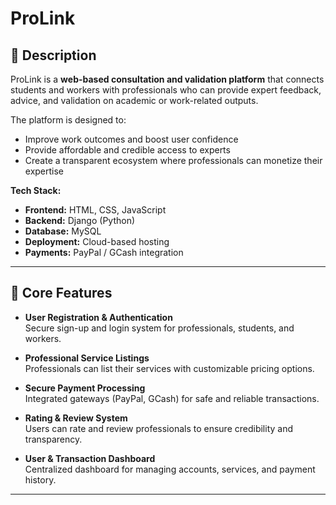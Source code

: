 # ProLink

## 📖 Description
ProLink is a **web-based consultation and validation platform** that connects students and workers with professionals who can provide expert feedback, advice, and validation on academic or work-related outputs.  

The platform is designed to:  
- Improve work outcomes and boost user confidence  
- Provide affordable and credible access to experts  
- Create a transparent ecosystem where professionals can monetize their expertise  

**Tech Stack:**  
- **Frontend:** HTML, CSS, JavaScript 
- **Backend:** Django (Python)  
- **Database:** MySQL  
- **Deployment:** Cloud-based hosting  
- **Payments:** PayPal / GCash integration  

---

## 🚀 Core Features
- **User Registration & Authentication**  
  Secure sign-up and login system for professionals, students, and workers.  

- **Professional Service Listings**  
  Professionals can list their services with customizable pricing options.  

- **Secure Payment Processing**  
  Integrated gateways (PayPal, GCash) for safe and reliable transactions.  

- **Rating & Review System**  
  Users can rate and review professionals to ensure credibility and transparency.  

- **User & Transaction Dashboard**  
  Centralized dashboard for managing accounts, services, and payment history.  

---
